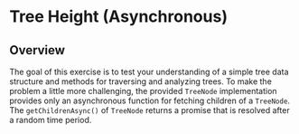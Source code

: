 # Tree Height (Asynchronous)

## Overview

The goal of this exercise is to test your understanding of a simple tree
data structure and methods for traversing and analyzing trees.
To make the problem a little more challenging, the provided `TreeNode`
implementation provides only an asynchronous function for fetching
children of a `TreeNode`. The `getChildrenAsync()` of `TreeNode` returns
a promise that is resolved after a random time period.
